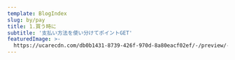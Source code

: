```yaml
---
template: BlogIndex
slug: by/pay
title: 1.買う時に
subtitle: '支払い方法を使い分けてポイントGET'
featuredImage: >-
  https://ucarecdn.com/db0b1431-8739-426f-970d-8a80eacf02ef/-/preview/-/rotate/270/
---
```


